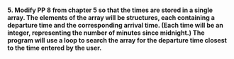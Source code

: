 #### 5. Modify PP 8 from chapter 5 so that the times are stored in a single array. The elements of the array will be structures, each containing a departure time and the corresponding arrival time. (Each time will be an integer, representing the number of minutes since midnight.) The program will use a loop to search the array for the departure time closest to the time entered by the user.
